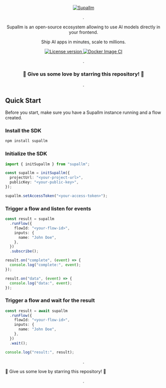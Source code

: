 <p align="center">
  <a href="https://github.com/supallm/supallm"><img src="https://github.com/user-attachments/assets/a848e92f-8f20-43d5-a1e1-e89e68772945" alt="Supallm"></a>
</p>

<p align="center">
    <em>.</em>
</p>

<p align=center>
Supallm is an open-source ecosystem allowing to use AI models directly in your frontend.
</p>

<p align="center">
Ship AI apps in minutes, scale to millions.
</p>

<p align="center">
<a href="" target="_blank">
    <img src="https://img.shields.io/badge/License-Apache 2.0-blue.svg" alt="License version">
</a>
<a href="" target="_blank">
    <img src="https://img.shields.io/badge/Status-Under Active Development-green.svg" alt="Docker Image CI">
</a>
</p>

<p align="center">
.
</p>

<h3 align="center">
🌟 Give us some love by starring this repository! 🌟  
</h3>

<p align="center">
.
</p>

## Quick Start

Before you start, make sure you have a Supallm instance running and a flow created.

### Install the SDK

```bash
npm install supallm
```

### Initialize the SDK

```ts
import { initSupallm } from "supallm";

const supallm = initSupallm({
  projectUrl: "<your-project-url>",
  publicKey: "<your-public-key>",
});

supallm.setAccessToken("<your-access-token>");
```

### Trigger a flow and listen for events

```ts
const result = supallm
  .runFlow({
    flowId: "<your-flow-id>",
    inputs: {
      name: "John Doe",
    },
  })
  .subscribe();

result.on("complete", (event) => {
  console.log("complete:", event);
});

result.on("data", (event) => {
  console.log("data:", event);
});
```

### Trigger a flow and wait for the result

```ts
const result = await supallm
  .runFlow({
    flowId: "<your-flow-id>",
    inputs: {
      name: "John Doe",
    },
  })
  .wait();

console.log("result:", result);
```

<p align="center">
.
</p>
🌟 Give us some love by starring this repository! 🌟

<p align="center">
.
</p>
